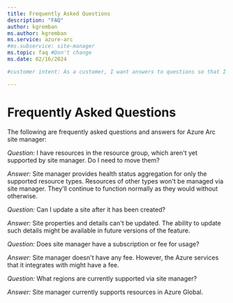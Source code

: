 ```yaml
---
title: Frequently Asked Questions
description: "FAQ"
author: kgremban
ms.author: kgremban
ms.service: azure-arc
#ms.subservice: site-manager
ms.topic: faq #Don't change
ms.date: 02/16/2024

#customer intent: As a customer, I want answers to questions so that I can answer my own questions.

---
```



# Frequently Asked Questions

The following are frequently asked questions and answers for Azure Arc site manager:

*Question:* I have resources in the resource group, which aren't yet supported by site manager. Do I need to move them?

*Answer:* Site manager provides health status aggregation for only the supported resource types. Resources of other types won't be managed via site manager. They'll continue to function normally as they would without otherwise.

*Question:* Can I update a site after it has been created?

*Answer:* Site properties and details can't be updated. The ability to update such details might be available in future versions of the feature.

*Question:* Does site manager have a subscription or fee for usage?

*Answer:* Site manager doesn't have any fee. However, the Azure services that it integrates with might have a fee.

*Question:* What regions are currently supported via site manager?

*Answer:* Site manager currently supports resources in Azure Global.

